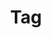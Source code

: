 ---
typora-root-url:  ../
title: "Tag"
layout: tags
permalink: /tags/
author_profile: true
sidebar_main: true
---